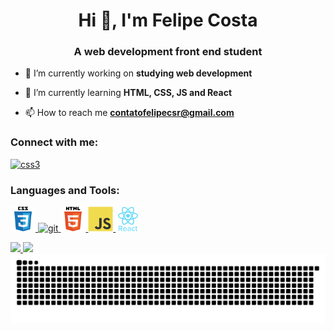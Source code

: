<h1 align="center">Hi 👋, I'm Felipe Costa</h1>
 
<h3 align="center">A web development front end student</h3>

- 🔭 I’m currently working on **studying web development**

- 🌱 I’m currently learning **HTML, CSS, JS and React**

- 📫 How to reach me **contatofelipecsr@gmail.com**

<h3 align="left">Connect with me:</h3>
<p align="left">
<p align="left">
<a href=https://www.linkedin.com/in/felipe-costa-b3605b20b/ "target=_"blank"><img src="https://pngimg.com/uploads/linkedIn/linkedIn_PNG38.png" alt="css3" width="40" height="40"/> </a></a>
</p>

<h3 align="left">Languages and Tools:</h3>
<p align="left"> <a href="https://www.w3schools.com/css/" target="_blank"> <img src="https://raw.githubusercontent.com/devicons/devicon/master/icons/css3/css3-original-wordmark.svg" alt="css3" width="40" height="40"/> </a> <a href="https://git-scm.com/" target="_blank"> <img src="https://www.vectorlogo.zone/logos/git-scm/git-scm-icon.svg" alt="git" width="40" height="40"/> </a> <a href="https://www.w3.org/html/" target="_blank"> <img src="https://raw.githubusercontent.com/devicons/devicon/master/icons/html5/html5-original-wordmark.svg" alt="html5" width="40" height="40"/> </a> <a href="https://developer.mozilla.org/en-US/docs/Web/JavaScript" target="_blank"> <img src="https://raw.githubusercontent.com/devicons/devicon/master/icons/javascript/javascript-original.svg" alt="javascript" width="40" height="40"/> </a> <a href="https://reactjs.org/" target="_blank"> <img src="https://raw.githubusercontent.com/devicons/devicon/master/icons/react/react-original-wordmark.svg" alt="react" width="40" height="40"/> </a> </p>

<div>
  <a href="https://github.com/felipecostas">
  <img height="130em" src="https://github-readme-stats.vercel.app/api?username=felipecostas&show_icons=true&theme=bear&include_all_commits=true&count_private=true"/>
  <img height="130em" src="https://github-readme-stats.vercel.app/api/top-langs/?username=felipecostas&layout=compact&langs_count=5&theme=bear"/> 
</div
                                                                                                                                                
![Snake animation](https://github.com/felipecostas/felipecostas/blob/output/github-contribution-grid-snake.svg)
